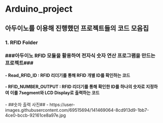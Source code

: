# Arduino_project
<h2>아두이노를 이용해 진행했던 프로젝트들의 코드 모음집</h2>

<p><h3>1. RFID Folder<br><br>###아두이노 RFID 모듈을 활용하여 전자식 숫자 연산 프로그램을 만드는 프로젝트###</h3><h4>
- Read_RFID_ID : RFID 리더기를 통해 RFID 개별 ID를 확인하는 코드<br><br>
- RFID_NUMBER_OUTPUT : RFID 리더기를 통해 확인한 ID를 하나의 숫자로 지정하여 이를 7segment와 LCD Display로 출력하는 코드</h4></p>
- ##숫자 출력 사진##
- https://user-images.githubusercontent.com/69515694/141469064-8cd913d9-1bb7-4ce0-bccb-92161ce8a97e.jpg
